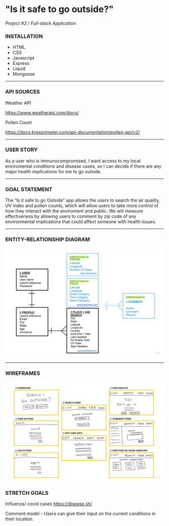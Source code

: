 # "Is it safe to go outside?"

*Project #2 / Full-stack Application*

### **INSTALLATION**

- HTML
- CSS
- Javascript
- Express
- Liquid
- Mongoose
___
### **API SOURCES**
Weather API

https://www.weatherapi.com/docs/

Pollen Count

https://docs.breezometer.com/api-documentation/pollen-api/v2/

___
### **USER STORY**

As a user who is immunocompromised, I want access to my local enviromental conditions and disease cases, so I can decide if there are any major health implications for me to go outside. 
___
### **GOAL STATEMENT**

The “Is it safe to go Outside” app allows the users to search the air quality, UV index and pollen counts, which will allow users to take more control of how they interact with the enviroment and public. We will measure effectiveness by allowing users to comment by zip code of any environmental implications that could affect someone with health issues.

___
### **ENTITY-RELATIONSHIP DIAGRAM**

![models](readme-images/erd.jpg)

___
### **WIREFRAMES**

![wire frames](readme-images/wireframes.jpg)

### **STRETCH GOALS**

Influenza/ covid cases
https://disease.sh/

Comment model - Users can give their input on the current conditions in their location. 








